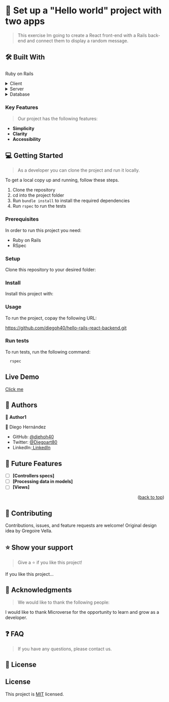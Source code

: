 <a name="readme-top"></a>

<!--
HOW TO USE:
This is an example of how you may give instructions on setting up your project locally.

Modify this file to match your project and remove sections that don't apply.

REQUIRED SECTIONS:
- Table of Contents
- About the Project.
  - Built With
  - Live Demo
- Getting Started
- Authors
- Future Features
- Contributing
- Show your support
- Acknowledgements.
- License

After you're finished please remove all the comments and instructions!
-->

<div align="center">

 <!--  <img src="murple_logo.png" alt="logo" width="140"  height="auto" /> -->
  <br/>

</div>


<!-- PROJECT DESCRIPTION. -->

# 📖 Set up a "Hello world" project with two apps <a name="about-project"></a>

>This exercise Im going to create a React front-end with a Rails back-end and connect them to display a random message.

## 🛠 Built With <a name="built-with"></a>

### <a name="tech-stack">
Ruby on Rails
</a>


<details>
  <summary>Client</summary>
  <ul>
    <li><a href="https://rubygems.org/">Ruby</a></li>
  </ul>
</details>

<details>
  <summary>Server</summary>
  <ul>
    <li><a href="https://rubyonrails.org//">RoR</a></li>
  </ul>
</details>

<details>
<summary>Database</summary>
  <ul>
    <li><a href="https://www.postgresql.org/">PostgreSQL</a></li>
  </ul>
</details>

<!-- Features -->

### Key Features <a name="key-features"></a>

> Our project has the following features:

- **Simplicity**
- **Clarity**
- **Accessibility**
<!-- - **Responsiveness**
- **Performance** -->

<!-- GETTING STARTED -->

## 💻 Getting Started <a name="getting-started"></a>

> As a developer you can clone the project and run it locally.

To get a local copy up and running, follow these steps.

1) Clone the repository
2) cd into the project folder
3) Run `bundle install` to install the required dependencies
4) Run `rspec` to run the tests

### Prerequisites

In order to run this project you need:

- Ruby on Rails
- RSpec

<!--
Example command:

```sh
 gem install rails
```
 -->

### Setup

Clone this repository to your desired folder:

<!--
Example commands:

```sh
  cd my-folder
  git clone git@github.com:myaccount/my-project.git
```
--->

### Install

Install this project with:



<!--
Example command:

```sh
  cd my-project
  gem install
```
--->

### Usage

To run the project, copay the following URL:

https://github.com/diegoh40/hello-rails-react-backend.git


<!--
Example command:

```sh
  rails server
```
--->

### Run tests

To run tests, run the following command:

```sh
  rspec
```
<!-- AUTHORS -->
## Live Demo

[Click me]()

## 👥 Authors <a name="authors"></a>

👥 **Author1**

👤 Diego Hernández
- GitHub: [@diehoh40](https://github.com/diegoh40)
- Twitter: [@Diegoart80](https://twitter.com/Diegoart80)
- LinkedIn:[ LinkedIn](https://www.linkedin.com/in/diegoarturoh/)

## 🔭 Future Features <a name="future-features"></a>

- [ ] **[Controllers specs]**
- [ ] **[Processing data in models]**
- [ ] **[Views]**

<p align="right">(<a href="#readme-top">back to top</a>)</p>


## 🤝 Contributing <a name="contributing"></a>

Contributions, issues, and feature requests are welcome!
Original design idea by Gregoire Vella.

## ⭐️ Show your support <a name="support"></a>

> Give a ⭐️ if you like this project!

If you like this project...

## 🙏 Acknowledgments <a name="acknowledgements"></a>

> We would like to thank the following people:

I would like to thank Microverse for the opportunity to learn and grow as a developer.

## ❓ FAQ <a name="faq"></a>

> If you have any questions, please contact us.

## 📝 License <a name="license"></a>

## License
This project is [MIT](./MIT.md) licensed.
